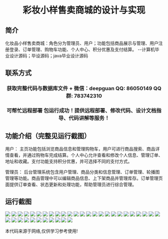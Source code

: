 <p><h1 align="center">彩妆小样售卖商城的设计与实现</h1></p>

## 简介
化妆品小样售卖商城：角色分为管理员、用户；功能包括商品展示与管理、用户注册登录、订单管理、购物车功能、个人中心、积分优惠及支付结算。    --计算机毕业设计源码；毕设源码；java毕业设计源码


## 联系方式
<p><h3 align="center">获取完整代码与数据库文件 + 微信：deepguan QQ: 86050149 QQ群: 783742310</h3></p>
<p><h3 align="center">可帮忙远程部署 包运行成功！提供远程部署、修改代码、设计文档指导、代码讲解等服务！</h3></p>

## 功能介绍（完整见运行截图）
用户： 主页功能包括浏览商品信息和管理购物车，用户可进行商品搜索、商品详情查看，并通过购物车完成结算。个人中心允许查看和修改个人信息、管理订单、地址和收藏。支付功能支持积分优惠，并可选择不同的支付方式。

管理员： 后台管理系统包含用户管理、商品分类和信息管理、订单管理、轮播图管理等功能。商品管理中可以编辑商品信息、上下架商品并管理库存。订单管理页面提供订单查看、状态更新和处理功能，帮助管理员进行综合管理。


## 运行截图
![](img/001.jpg)
![](img/002.jpg)
![](img/003.jpg)
![](img/004.jpg)
![](img/005.jpg)
![](img/006.jpg)
![](img/007.jpg)
![](img/008.jpg)
![](img/009.jpg)
![](img/010.jpg)
![](img/011.jpg)
![](img/012.jpg)
![](img/013.jpg)
![](img/014.jpg)
![](img/015.jpg)
![](img/016.jpg)
![](img/017.jpg)
![](img/018.jpg)
![](img/019.jpg)
![](img/020.jpg)
![](img/021.jpg)
![](img/022.jpg)
![](img/023.jpg)
![](img/024.jpg)
![](img/025.jpg)
![](img/026.jpg)
![](img/027.jpg)
![](img/028.jpg)
![](img/029.jpg)
![](img/030.jpg)
![](img/031.jpg)
![](img/032.jpg)
![](img/033.jpg)
![](img/034.jpg)
![](img/035.jpg)
![](img/036.jpg)

<p>本代码来源于网络,仅供学习参考使用!</p>
